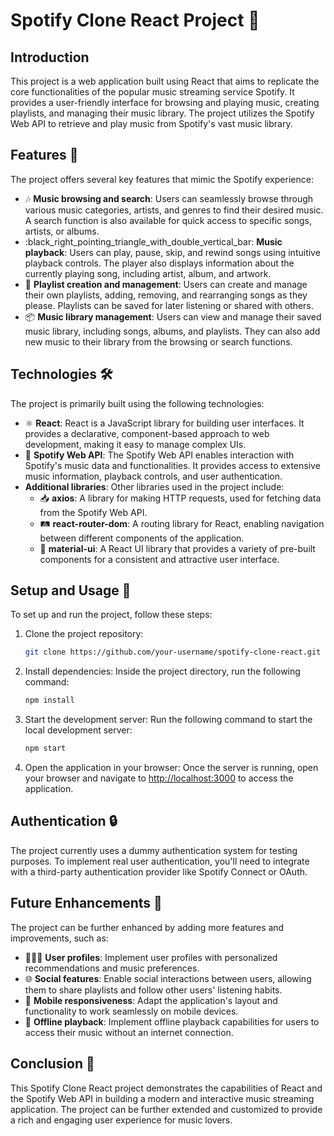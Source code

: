 # Spotify Clone React Project :musical_note:
## Introduction
This project is a web application built using React that aims to replicate the core functionalities of the popular music streaming service Spotify. It provides a user-friendly interface for browsing and playing music, creating playlists, and managing their music library. The project utilizes the Spotify Web API to retrieve and play music from Spotify's vast music library.
## Features :rocket:
The project offers several key features that mimic the Spotify experience:
- :notes: **Music browsing and search**: Users can seamlessly browse through various music categories, artists, and genres to find their desired music. A search function is also available for quick access to specific songs, artists, or albums.
- :black_right_pointing_triangle_with_double_vertical_bar: **Music playback**: Users can play, pause, skip, and rewind songs using intuitive playback controls. The player also displays information about the currently playing song, including artist, album, and artwork.
- :open_file_folder: **Playlist creation and management**: Users can create and manage their own playlists, adding, removing, and rearranging songs as they please. Playlists can be saved for later listening or shared with others.
- :package: **Music library management**: Users can view and manage their saved music library, including songs, albums, and playlists. They can also add new music to their library from the browsing or search functions.
## Technologies :hammer_and_wrench:
The project is primarily built using the following technologies:
- :atom_symbol: **React**: React is a JavaScript library for building user interfaces. It provides a declarative, component-based approach to web development, making it easy to manage complex UIs.
- :musical_note: **Spotify Web API**: The Spotify Web API enables interaction with Spotify's music data and functionalities. It provides access to extensive music information, playback controls, and user authentication.
- **Additional libraries**: Other libraries used in the project include:
  - :inbox_tray: **axios**: A library for making HTTP requests, used for fetching data from the Spotify Web API.
  - :railway_track: **react-router-dom**: A routing library for React, enabling navigation between different components of the application.
  - :art: **material-ui**: A React UI library that provides a variety of pre-built components for a consistent and attractive user interface.
## Setup and Usage :checkered_flag:
To set up and run the project, follow these steps:
1. Clone the project repository:
    ```bash
    git clone https://github.com/your-username/spotify-clone-react.git
    ```
2. Install dependencies:
    Inside the project directory, run the following command:
    ```bash
    npm install
    ```
3. Start the development server:
    Run the following command to start the local development server:
    ```bash
    npm start
    ```
4. Open the application in your browser:
    Once the server is running, open your browser and navigate to [http://localhost:3000](http://localhost:3000) to access the application.
## Authentication :lock:
The project currently uses a dummy authentication system for testing purposes. To implement real user authentication, you'll need to integrate with a third-party authentication provider like Spotify Connect or OAuth.
## Future Enhancements :star2:
The project can be further enhanced by adding more features and improvements, such as:
- :people_holding_hands: **User profiles**: Implement user profiles with personalized recommendations and music preferences.
- :globe_with_meridians: **Social features**: Enable social interactions between users, allowing them to share playlists and follow other users' listening habits.
- :iphone: **Mobile responsiveness**: Adapt the application's layout and functionality to work seamlessly on mobile devices.
- :mobile_phone_off: **Offline playback**: Implement offline playback capabilities for users to access their music without an internet connection.
## Conclusion :tada:
This Spotify Clone React project demonstrates the capabilities of React and the Spotify Web API in building a modern and interactive music streaming application. The project can be further extended and customized to provide a rich and engaging user experience for music lovers.




